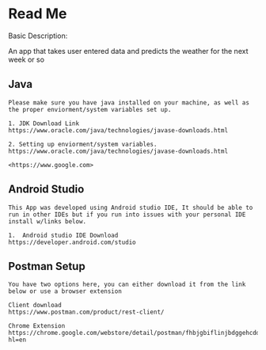 # Read Me

Basic Description:

An app that takes user entered data and predicts the weather for the next week or so

## Java
```
Please make sure you have java installed on your machine, as well as the proper enviorment/system variables set up.

1. JDK Download Link
https://www.oracle.com/java/technologies/javase-downloads.html

2. Setting up enviorment/system variables.
https://www.oracle.com/java/technologies/javase-downloads.html

<https://www.google.com>

```

## Android Studio
```
This App was developed using Android studio IDE, It should be able to run in other IDEs but if you run into issues with your personal IDE install w/links below. 

1.  Android studio IDE Download
https://developer.android.com/studio

```
## Postman Setup
```
You have two options here, you can either download it from the link below or use a browser extension

Client download
https://www.postman.com/product/rest-client/

Chrome Extension
https://chrome.google.com/webstore/detail/postman/fhbjgbiflinjbdggehcddcbncdddomop?hl=en
```
